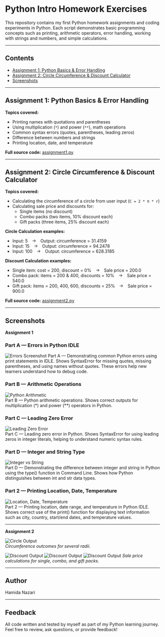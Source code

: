 
# Python Intro Homework Exercises

This repository contains my first Python homework assignments and coding experiments in Python.
Each script demonstrates basic programming concepts such as printing, arithmetic operators, error handling, working with strings and numbers, and simple calculations.

---

## Contents

- [Assignment 1: Python Basics & Error Handling](#assignment-1-python-basics--error-handling)
- [Assignment 2: Circle Circumference & Discount Calculator](#assignment-2-circle-circumference--discount-calculator)
- [Screenshots](#screenshots)

---

## Assignment 1: Python Basics & Error Handling

**Topics covered:**
- Printing names with quotations and parentheses
- Using multiplication (`*`) and power (`**`), math operations
- Common syntax errors (quotes, parentheses, leading zeros)
- Difference between numbers and strings
- Printing location, date, and temperature

**Full source code:** [assignment1.py](assignment1.py)

---

## Assignment 2: Circle Circumference & Discount Calculator

**Topics covered:**
- Calculating the circumference of a circle from user input (`C = 2 * π * r`)
- Calculating sale price and discounts for:
  - Single items (no discount)
  - Combo packs (two items, 10% discount each)
  - Gift packs (three items, 25% discount each)

**Circle Calculation examples:**
- Input: 5 → Output: circumference = 31.4159
- Input: 15 → Output: circumference = 94.2478
- Input: 100 → Output: circumference = 628.3185

**Discount Calculation examples:**
- Single item: cost = 200, discount = 0% → Sale price = 200.0
- Combo pack: items = 200 & 400, discounts = 10% → Sale price = 540.0
- Gift pack: items = 200, 400, 600, discounts = 25% → Sale price = 900.0

**Full source code:** [assignment2.py](assignment2.py)

---

## Screenshots
**Assignment 1**

### Part A — Errors in Python IDLE
![Errors Screenshot](screenshots/PartA—ErrorsinPythonIDLE.png)
Part A — Demonstrating common Python errors using print statements in IDLE. Shows SyntaxError for missing quotes, missing parentheses, and using names without quotes. These errors help new learners understand how to debug code.

### Part B — Arithmetic Operations
![Python Arithmetic](screenshots/partB_arithmetic.png)  
Part B — Python arithmetic operations. Shows correct outputs for multiplication (*) and power (**) operators in Python.

### Part C — Leading Zero Error
![Leading Zero Error](screenshots/partc_leading_zero.png)  
Part C — Leading zero error in Python. Shows SyntaxError for using leading zeros in integer literals, helping to understand numeric syntax rules.

### Part D — Integer and String Type
![Integer vs String](screenshots/partd_type.png)  
Part D — Demonstrating the difference between integer and string in Python using the type() function in Command Line. Shows how Python distinguishes between int and str data types.

### Part 2 — Printing Location, Date, Temperature
![Location, Date, Temperature](screenshots/part-2.png)  
Part 2 — Printing location, date range, and temperature in Python IDLE. Shows correct use of the print() function for displaying text information such as city, country, start/end dates, and temperature values.

---

**Assignment 2**

![Circle Output](screenshots/secondassignmentpart1.png)  
*Circumference outcomes for several radii.*

![Discount Output](screenshots/secondassignmentpart2.a.png)
![Discount Output](screenshots/secondassignmentpart2.b.png)
![Discount Output](screenshots/secondassignmentpart2.c.png)
*Sale price calculations for single, combo, and gift packs.*

---


## Author

Hamida Nazari

---

## Feedback

All code written and tested by myself as part of my Python learning journey.  
Feel free to review, ask questions, or provide feedback!


